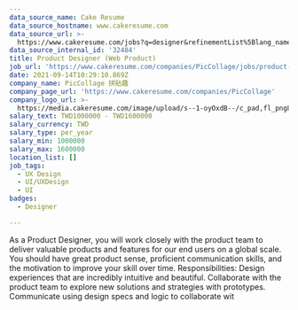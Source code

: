 ```yaml
---
data_source_name: Cake Resume
data_source_hostname: www.cakeresume.com
data_source_url: >-
  https://www.cakeresume.com/jobs?q=designer&refinementList%5Blang_name%5D%5B0%5D=English&refinementList%5Bsalary_type%5D=per_year
data_source_internal_id: '32484'
title: Product Designer (Web Product)
job_url: 'https://www.cakeresume.com/companies/PicCollage/jobs/product-designer'
date: 2021-09-14T10:29:10.869Z
company_name: PicCollage 拼貼趣
company_page_url: 'https://www.cakeresume.com/companies/PicCollage'
company_logo_url: >-
  https://media.cakeresume.com/image/upload/s--1-oyOxdB--/c_pad,fl_png8,h_200,w_200/v1644811715/zvbx6qkf4ad4ufkxjzj7.png
salary_text: TWD1000000 - TWD1600000
salary_currency: TWD
salary_type: per_year
salary_min: 1000000
salary_max: 1600000
location_list: []
job_tags:
  - UX Design
  - UI/UXDesign
  - UI
badges:
  - Designer

---
```


As a Product Designer, you will work closely with the product team to deliver valuable products and features for our end users on a global scale. You should have great product sense, proficient communication skills, and the motivation to improve your skill over time. Responsibilities: Design experiences that are incredibly intuitive and beautiful. Collaborate with the product team to explore new solutions and strategies with prototypes. Communicate using design specs and logic to collaborate wit
